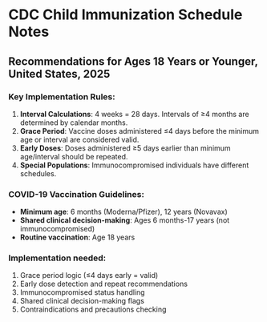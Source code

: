 # CDC Child Immunization Schedule Notes
## Recommendations for Ages 18 Years or Younger, United States, 2025

### Key Implementation Rules:
1. **Interval Calculations**: 4 weeks = 28 days. Intervals of ≥4 months are determined by calendar months.
2. **Grace Period**: Vaccine doses administered ≤4 days before the minimum age or interval are considered valid.
3. **Early Doses**: Doses administered ≥5 days earlier than minimum age/interval should be repeated.
4. **Special Populations**: Immunocompromised individuals have different schedules.

### COVID-19 Vaccination Guidelines:
- **Minimum age**: 6 months (Moderna/Pfizer), 12 years (Novavax)
- **Shared clinical decision-making**: Ages 6 months-17 years (not immunocompromised)
- **Routine vaccination**: Age 18 years

### Implementation needed:
1. Grace period logic (≤4 days early = valid)
2. Early dose detection and repeat recommendations
3. Immunocompromised status handling
4. Shared clinical decision-making flags
5. Contraindications and precautions checking